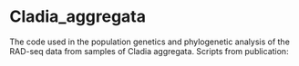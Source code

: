 # Cladia_aggregata
The code used in the population genetics and phylogenetic analysis of the RAD-seq data from samples of Cladia aggregata.
Scripts from publication:
